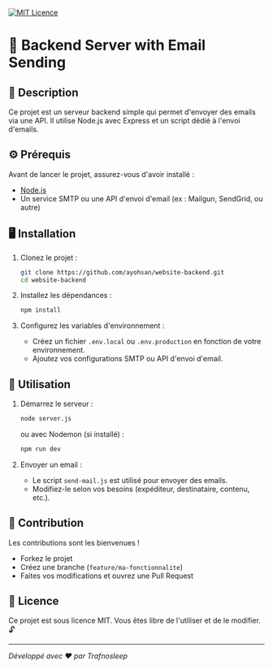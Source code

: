 [![MIT Licence](https://badges.frapsoft.com/os/mit/mit.svg?v=103)](https://opensource.org/licenses/mit-license.php)

# 📧 Backend Server with Email Sending 

## 📝 Description
Ce projet est un serveur backend simple qui permet d'envoyer des emails via une API. Il utilise Node.js avec Express et un script dédié à l'envoi d'emails.

## ⚙️ Prérequis 
Avant de lancer le projet, assurez-vous d'avoir installé :
- [Node.js](https://nodejs.org/)
- Un service SMTP ou une API d'envoi d'email (ex : Mailgun, SendGrid, ou autre)

## 🖥️ Installation 
1. Clonez le projet :
   ``` bash
   git clone https://github.com/ayohsan/website-backend.git
   cd website-backend
   ```

2. Installez les dépendances :
   ``` bash
   npm install
   ```

3. Configurez les variables d'environnement :
   - Créez un fichier `.env.local` ou `.env.production` en fonction de votre environnement.
   - Ajoutez vos configurations SMTP ou API d'envoi d'email.

## 🚀 Utilisation 
1. Démarrez le serveur :
   ```bash
   node server.js
   ```
   ou avec Nodemon (si installé) :
   ```bash
   npm run dev
   ```

2. Envoyer un email :
   - Le script `send-mail.js` est utilisé pour envoyer des emails.
   - Modifiez-le selon vos besoins (expéditeur, destinataire, contenu, etc.).

## 💪 Contribution 
Les contributions sont les bienvenues !
- Forkez le projet
- Créez une branche (`feature/ma-fonctionnalite`)
- Faites vos modifications et ouvrez une Pull Request

## 📜 Licence 
Ce projet est sous licence MIT. Vous êtes libre de l'utiliser et de le modifier. 🔓

---
*Développé avec ❤️ par Trafnosleep*
